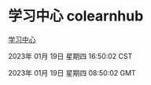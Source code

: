 # 学习中心 colearnhub
[学习中心](http://59.174.10.183:56308/colearnhub/)

2023年 01月 19日 星期四 16:50:02 CST

2023年 01月 19日 星期四 08:50:02 GMT
